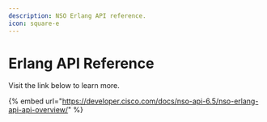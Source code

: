 ```yaml
---
description: NSO Erlang API reference.
icon: square-e
---
```


# Erlang API Reference

Visit the link below to learn more.

{% embed url="https://developer.cisco.com/docs/nso-api-6.5/nso-erlang-api-api-overview/" %}
